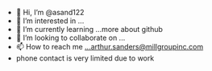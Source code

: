- 👋 Hi, I’m @asand122
- 👀 I’m interested in ...
- 🌱 I’m currently learning ...more about github
- 💞️ I’m looking to collaborate on ...
- 📫 How to reach me ...arthur.sanders@millgroupinc.com
- phone contact is very limited due to work 

<!---
asand122/asand122 is a ✨ special ✨ repository because its `README.md` (this file) appears on your GitHub profile.
You can click the Preview link to take a look at your changes.
--->
